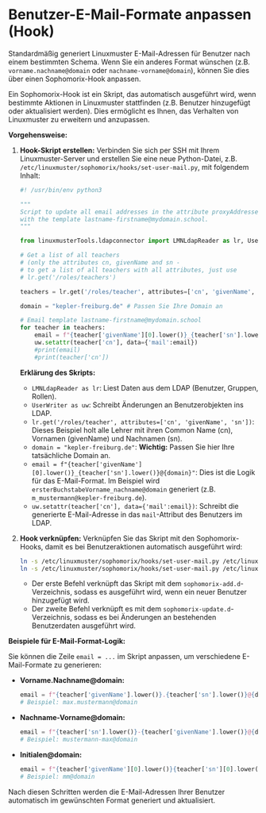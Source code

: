 # Benutzer-E-Mail-Formate anpassen (Hook)

Standardmäßig generiert Linuxmuster E-Mail-Adressen für Benutzer nach
einem bestimmten Schema. Wenn Sie ein anderes Format wünschen (z.B.
`vorname.nachname@domain` oder `nachname-vorname@domain`), können Sie
dies über einen Sophomorix-Hook anpassen.

Ein Sophomorix-Hook ist ein Skript, das automatisch ausgeführt wird,
wenn bestimmte Aktionen in Linuxmuster stattfinden (z.B. Benutzer
hinzugefügt oder aktualisiert werden). Dies ermöglicht es Ihnen, das
Verhalten von Linuxmuster zu erweitern und anzupassen.

**Vorgehensweise:**

1.  **Hook-Skript erstellen:** Verbinden Sie sich per SSH mit Ihrem
    Linuxmuster-Server und erstellen Sie eine neue Python-Datei, z.B.
    `/etc/linuxmuster/sophomorix/hooks/set-user-mail.py`, mit folgendem
    Inhalt:

    ``` python
    #! /usr/bin/env python3

    """
    Script to update all email addresses in the attribute proxyAddresses
    with the template lastname-firstname@mydomain.school.
    """

    from linuxmusterTools.ldapconnector import LMNLdapReader as lr, UserWriter as uw

    # Get a list of all teachers
    # (only the attributes cn, givenName and sn -
    # to get a list of all teachers with all attributes, just use
    # lr.get('/roles/teachers')

    teachers = lr.get('/roles/teacher', attributes=['cn', 'givenName', 'sn'])

    domain = "kepler-freiburg.de" # Passen Sie Ihre Domain an

    # Email template lastname-firstname@mydomain.school
    for teacher in teachers:
        email = f"{teacher['givenName'][0].lower()}_{teacher['sn'].lower()}@{domain}"
        uw.setattr(teacher['cn'], data={'mail':email})
        #print(email)
        #print(teacher['cn'])
    ```

    **Erklärung des Skripts:**

    - `LMNLdapReader as lr`: Liest Daten aus dem LDAP (Benutzer,
      Gruppen, Rollen).
    - `UserWriter as uw`: Schreibt Änderungen an Benutzerobjekten ins
      LDAP.
    - `lr.get('/roles/teacher', attributes=['cn', 'givenName', 'sn'])`:
      Dieses Beispiel holt alle Lehrer mit ihren Common Name (cn),
      Vornamen (givenName) und Nachnamen (sn).
    - `domain = "kepler-freiburg.de"`: **Wichtig:** Passen Sie hier Ihre
      tatsächliche Domain an.
    - `email = f"{teacher['givenName'][0].lower()}_{teacher['sn'].lower()}@{domain}"`:
      Dies ist die Logik für das E-Mail-Format. Im Beispiel wird
      `ersterBuchstabeVorname_nachname@domain` generiert (z.B.
      `m_mustermann@kepler-freiburg.de`).
    - `uw.setattr(teacher['cn'], data={'mail':email})`: Schreibt die
      generierte E-Mail-Adresse in das `mail`-Attribut des Benutzers im
      LDAP.

2.  **Hook verknüpfen:** Verknüpfen Sie das Skript mit den
    Sophomorix-Hooks, damit es bei Benutzeraktionen automatisch
    ausgeführt wird:

    ``` bash
    ln -s /etc/linuxmuster/sophomorix/hooks/set-user-mail.py /etc/linuxmuster/sophomorix/hooks/sophomorix-add.d/
    ln -s /etc/linuxmuster/sophomorix/hooks/set-user-mail.py /etc/linuxmuster/sophomorix/hooks/sophomorix-update.d/
    ```

    - Der erste Befehl verknüpft das Skript mit dem
      `sophomorix-add.d`-Verzeichnis, sodass es ausgeführt wird, wenn
      ein neuer Benutzer hinzugefügt wird.
    - Der zweite Befehl verknüpft es mit dem
      `sophomorix-update.d`-Verzeichnis, sodass es bei Änderungen an
      bestehenden Benutzerdaten ausgeführt wird.

**Beispiele für E-Mail-Format-Logik:**

Sie können die Zeile `email = ...` im Skript anpassen, um verschiedene
E-Mail-Formate zu generieren:

- **Vorname.Nachname@domain:**
  ```python
  email = f"{teacher['givenName'].lower()}.{teacher['sn'].lower()}@{domain}"
  # Beispiel: max.mustermann@domain
  ```

- **Nachname-Vorname@domain:**
  ```python
  email = f"{teacher['sn'].lower()}-{teacher['givenName'].lower()}@{domain}"
  # Beispiel: mustermann-max@domain
  ```

- **Initialen@domain:**
  ```python
  email = f"{teacher['givenName'][0].lower()}{teacher['sn'][0].lower()}@{domain}"
  # Beispiel: mm@domain
  ```

Nach diesen Schritten werden die E-Mail-Adressen Ihrer Benutzer
automatisch im gewünschten Format generiert und aktualisiert.
